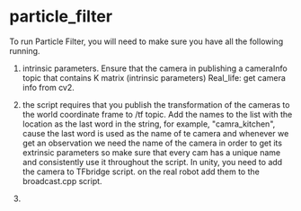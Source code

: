 # particle_filter

To run Particle Filter, you will need to make sure you have all the following running.
1) intrinsic parameters. Ensure that the camera in publishing a cameraInfo topic that contains K matrix (intrinsic parameters)
  Real_life: get camera info from cv2.

2) the script requires that you publish the transformation of the cameras to the world coordinate frame to /tf topic. Add the names to the list with the location as the last word in the string, for example, "camra_kitchen", cause the last word is used as the name of te camera and whenever we get an observation we need the name of the camera in order to get its extrinsic parameters so make sure that every cam has a unique name and consistently use it throughout the script.
   In unity, you need to add the camera to TFbridge script.
   on the real robot add them to the broadcast.cpp script.

4) 
